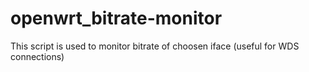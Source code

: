 # openwrt_bitrate-monitor
This script is used to monitor bitrate of choosen iface (useful for WDS connections)
